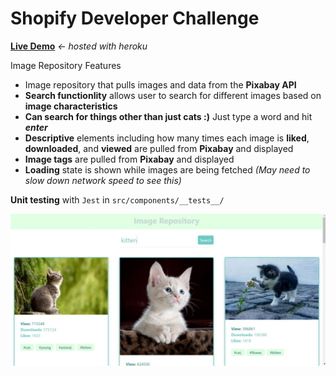 # Shopify **Developer** Challenge

**[Live Demo](https://image-repository--shopify.herokuapp.com/)** *<- hosted with heroku*


Image Repository Features
- Image repository that pulls images and data from the **Pixabay API**
- **Search functionlity** allows user to search for different images based on **image characteristics** 
- **Can search for things other than just cats :)** Just type a word and hit ***enter***
- **Descriptive** elements including how many times each image is **liked**, **downloaded**, and **viewed** are pulled from **Pixabay** and displayed
- **Image tags** are pulled from **Pixabay** and displayed
- **Loading** state is shown while images are being fetched *(May need to slow down network speed to see this)*

**Unit testing** with `Jest` in `src/components/__tests__/` 



![Screenshot](image-repo.JPG)


